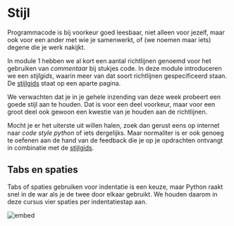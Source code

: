 # Stijl

Programmacode is bij voorkeur goed leesbaar, niet alleen voor jezelf, maar ook voor een ander met wie je samenwerkt, of (we noemen maar iets) degene die je werk nakijkt.

In module 1 hebben we al kort een aantal richtlijnen genoemd voor het gebruiken van *commentaar* bij stukjes code. In deze module introduceren we een *stijlgids*, waarin meer van dat soort richtlijnen gespecificeerd staan. De [stijlgids](/extra/stijlgids) staat op een aparte pagina.

We verwachten dat je in je gehele inzending van deze week probeert een goede stijl aan te houden. Dat is voor een deel voorkeur, maar voor een groot deel ook gewoon een kwestie van je houden aan de richtlijnen.

Mocht je er het uiterste uit willen halen, zoek dan gerust eens op internet naar *code style python* of iets dergelijks. Maar normaliter is er ook genoeg te oefenen aan de hand van de feedback die je op je opdrachten ontvangt in combinatie met de [stijlgids](/extra/stijlgids).

## Tabs en spaties

Tabs of spaties gebruiken voor indentatie is een keuze, maar Python raakt snel in de war als je de twee door elkaar gebruikt. We houden daarom in deze cursus vier spaties per indentatiestap aan.

![embed](https://www.youtube.com/embed/SsoOG6ZeyUI)
